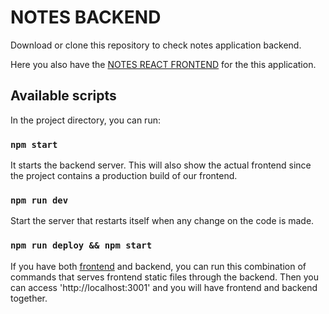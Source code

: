 <h1>NOTES BACKEND</h1>

Download or clone this repository to check notes application backend.

Here you also have the <a href="https://github.com/orioltomas/notes-react" target="_blank">NOTES REACT FRONTEND</a> for the this application.

## Available scripts

In the project directory, you can run:

### `npm start`

It starts the backend server. This will also show the actual frontend since the project contains a production build of our frontend.

### `npm run dev`

Start the server that restarts itself when any change on the code is made.

### `npm run deploy && npm start`

If you have both <a href="https://github.com/orioltomas/notes-react" target="_blank">frontend</a> and backend, you can run this combination of commands that serves frontend static files through the backend.
Then you can access 'http://localhost:3001' and you will have frontend and backend together.
